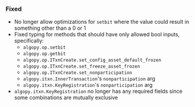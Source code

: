 <!--
A new scriv changelog fragment.

Uncomment the section that is right (remove the HTML comment wrapper).
For top level release notes, leave all the headers commented out.
-->

<!--
### Removed

- A bullet item for the Removed category.

-->
<!--
### Added

- A bullet item for the Added category.

-->
<!--
### Changed

- A bullet item for the Changed category.

-->
<!--
### Deprecated

- A bullet item for the Deprecated category.

-->
### Fixed

- No longer allow optimizations for `setbit` where the value could result in something other than a 0 or 1
- Fixed typing for methods that should have only allowed bool inputs, specifically: 
  - `algopy.op.setbit` 
  - `algopy.op.getbit`
  - `algopy.op.ITxnCreate.set_config_asset_default_frozen`
  - `algopy.op.ITxnCreate.set_freeze_asset_frozen`
  - `algopy.op.ITxnCreate.set_nonparticipation`
  - `algopy.itxn.InnerTransaction`'s `nonparticipation` arg
  - `algopy.itxn.KeyRegistration`'s `nonparticipation` arg
- `algopy.itxn.KeyRegistration` no longer has any required fields since some combinations are mutually exclusive

<!--
### Security

- A bullet item for the Security category.

-->

